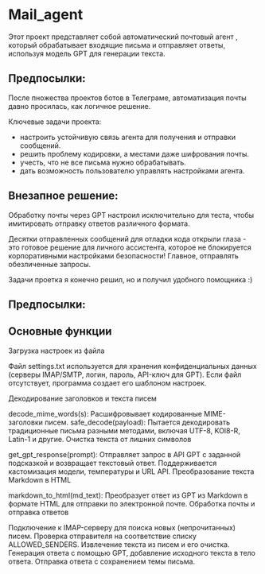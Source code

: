 # Mail_agent
Этот проект представляет собой автоматический почтовый агент , который обрабатывает входящие письма и отправляет ответы, используя модель GPT для генерации текста.

Предпосылки:
---------
После пножества проектов ботов в Телеграме, автоматизация почты давно просилась, как логичное решение.

Ключевые задачи проекта: 
- настроить устойчивую связь агента для получения и отправки сообщений.
- решить проблему кодировки, а местами даже шифрования почты.
- учесть, что не все письма нужно обрабатывать.
- дать возможность пользователю управлять настройками агента.

Внезапное решение:
---------
Обработку почты через GPT настроил исключительно для теста, чтобы имитировать отправку ответов различного формата. 

Десятки отправленных сообщений для отладки кода открыли глаза - это готовое решение для личного ассистента, которое не блокируется корпоративными настройками безопасности! Главное, отправлять обезличенные запросы.

Задачи проетка я конечно решил, но и получил удобного помощника :)


Предпосылки:
---------

Основные функции
---------
Загрузка настроек из файла

Файл settings.txt используется для хранения конфиденциальных данных (серверы IMAP/SMTP, логин, пароль, API-ключ для GPT).
Если файл отсутствует, программа создает его шаблоном настроек.

Декодирование заголовков и текста писем

decode_mime_words(s): Расшифровывает кодированные MIME-заголовки писем.
safe_decode(payload): Пытается декодировать традиционные письма разными методами, включая UTF-8, KOI8-R, Latin-1 и другие.
Очистка текста от лишних символов

get_gpt_response(prompt): Отправляет запрос в API GPT с заданной подсказкой и возвращает текстовый ответ.
Поддерживается кастомизация модели, температуры и URL API.
Преобразование текста Markdown в HTML

markdown_to_html(md_text): Преобразует ответ из GPT из Markdown в формате HTML для отправки по электронной почте.
Обработка почты и отправка ответов

Подключение к IMAP-серверу для поиска новых (непрочитанных) писем.
Проверка отправителя на соответствие списку ALLOWED_SENDERS.
Извлечение текста из писем и его очистка.
Генерация ответа с помощью GPT, добавление исходного текста в тело ответа.
Отправка ответа с сохранением темы письма.
